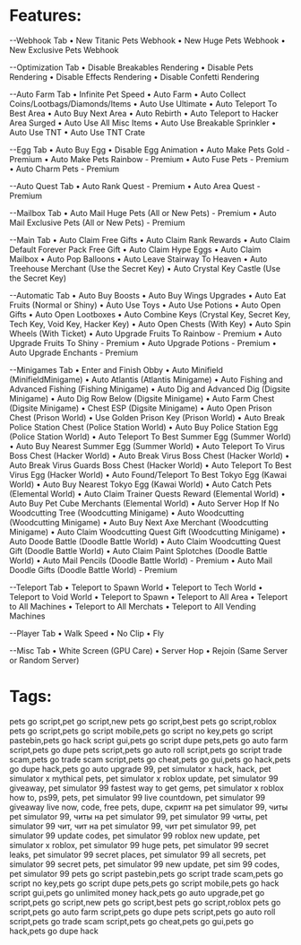 # Features:
--Webhook Tab
• New Titanic Pets Webhook
• New Huge Pets Webhook
• New Exclusive Pets Webhook

--Optimization Tab
• Disable Breakables Rendering
• Disable Pets Rendering
• Disable Effects Rendering
• Disable Confetti Rendering

--Auto Farm Tab
• Infinite Pet Speed
• Auto Farm
• Auto Collect Coins/Lootbags/Diamonds/Items
• Auto Use Ultimate
• Auto Teleport To Best Area
• Auto Buy Next Area
• Auto Rebirth
• Auto Teleport to Hacker Area Surged
• Auto Use All Misc Items
• Auto Use Breakable Sprinkler
• Auto Use TNT
• Auto Use TNT Crate

--Egg Tab
• Auto Buy Egg
• Disable Egg Animation
• Auto Make Pets Gold - Premium
• Auto Make Pets Rainbow - Premium
• Auto Fuse Pets - Premium
• Auto Charm Pets - Premium

--Auto Quest Tab
• Auto Rank Quest - Premium
• Auto Area Quest - Premium

--Mailbox Tab
• Auto Mail Huge Pets (All or New Pets) - Premium
• Auto Mail Exclusive Pets (All or New Pets) - Premium

--Main Tab
• Auto Claim Free Gifts
• Auto Claim Rank Rewards
• Auto Claim Default Forever Pack Free Gift
• Auto Claim Hype Eggs
• Auto Claim Mailbox
• Auto Pop Balloons
• Auto Leave Stairway To Heaven
• Auto Treehouse Merchant (Use the Secret Key)
• Auto Crystal Key Castle (Use the Secret Key)

--Automatic Tab
• Auto Buy Boosts
• Auto Buy Wings Upgrades
• Auto Eat Fruits (Normal or Shiny)
• Auto Use Toys
• Auto Use Potions
• Auto Open Gifts
• Auto Open Lootboxes
• Auto Combine Keys (Crystal Key, Secret Key, Tech Key, Void Key, Hacker Key)
• Auto Open Chests (With Key)
• Auto Spin Wheels (With Ticket)
• Auto Upgrade Fruits To Rainbow - Premium
• Auto Upgrade Fruits To Shiny - Premium
• Auto Upgrade Potions - Premium
• Auto Upgrade Enchants - Premium

--Minigames Tab
• Enter and Finish Obby
• Auto Minifield (MinifieldMinigame)
• Auto Atlantis (Atlantis Minigame)
• Auto Fishing and Advanced Fishing (Fishing Minigame)
• Auto Dig and Advanced Dig (Digsite Minigame)
• Auto Dig Row Below (Digsite Minigame)
• Auto Farm Chest (Digsite Minigame)
• Chest ESP (Digsite Minigame)
• Auto Open Prison Chest (Prison World)
• Use Golden Prison Key (Prison World)
• Auto Break Police Station Chest (Police Station World)
• Auto Buy Police Station Egg (Police Station World)
• Auto Teleport To Best Summer Egg (Summer World)
• Auto Buy Nearest Summer Egg (Summer World)
• Auto Teleport To Virus Boss Chest (Hacker World)
• Auto Break Virus Boss Chest (Hacker World)
• Auto Break Virus Guards Boss Chest (Hacker World)
• Auto Teleport To Best Virus Egg (Hacker World)
• Auto Found/Teleport To Best Tokyo Egg (Kawai World)
• Auto Buy Nearest Tokyo Egg (Kawai World)
• Auto Catch Pets (Elemental World)
• Auto Claim Trainer Quests Reward (Elemental World)
• Auto Buy Pet Cube Merchants (Elemental World)
• Auto Server Hop If No Woodcutting Tree (Woodcutting Minigame)
• Auto Woodcutting (Woodcutting Minigame)
• Auto Buy Next Axe Merchant (Woodcutting Minigame)
• Auto Claim Woodcutting Quest Gift (Woodcutting Minigame)
• Auto Doode Battle (Doodle Battle World)
• Auto Claim Woodcutting Quest Gift (Doodle Battle World)
• Auto Claim Paint Splotches (Doodle Battle World)
• Auto Mail Pencils (Doodle Battle World) - Premium
• Auto Mail Doodle Gifts (Doodle Battle World) - Premium

--Teleport Tab
• Teleport to Spawn World
• Teleport to Tech World
• Teleport to Void World
• Teleport to Spawn
• Teleport to All Area
• Teleport to All Machines
• Teleport to All Merchats
• Teleport to All Vending Machines

--Player Tab
• Walk Speed
• No Clip
• Fly

--Misc Tab
• White Screen (GPU Care)
• Server Hop
• Rejoin (Same Server or Random Server)

# Tags:
pets go script,pet go script,new pets go script,best pets go script,roblox pets go script,pets go script mobile,pets go script no key,pets go script pastebin,pets go hack script gui,pets go script dupe pets,pets go auto farm script,pets go dupe pets script,pets go auto roll script,pets go script trade scam,pets go trade scam script,pets go cheat,pets go gui,pets go hack,pets go dupe hack,pets go auto upgrade 99, pet simulator x hack, hack, pet simulator x mythical pets, pet simulator x roblox update, pet simulator 99 giveaway, pet simulator 99 fastest way to get gems, pet simulator x roblox how to, ps99, pets, pet simulator 99 live countdown, pet simulator 99 giveaway live now, code, free pets, dupe, скрипт на pet simulator 99, читы pet simulator 99, читы на pet simulator 99, pet simulator 99 читы, pet simulator 99 чит, чит на pet simulator 99, чит pet simulator 99, pet simulator 99 update codes, pet simulator 99 roblox new update, pet simulator x roblox, pet simulator 99 huge pets, pet simulator 99 secret leaks, pet simulator 99 secret places, pet simulator 99 all secrets, pet simulator 99 secret pets, pet simulator 99 new update, pet sim 99 codes, pet simulator 99 pets go script pastebin,pets go script trade scam,pets go script no key,pets go script dupe pets,pets go script mobile,pets go hack script gui,pets go unlimited money hack,pets go auto upgrade,pet go script,pets go script,new pets go script,best pets go script,roblox pets go script,pets go auto farm script,pets go dupe pets script,pets go auto roll script,pets go trade scam script,pets go cheat,pets go gui,pets go hack,pets go dupe hack


